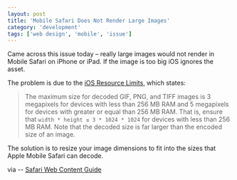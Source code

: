 ```yaml
---
layout: post
title: 'Mobile Safari Does Not Render Large Images'
category: 'development'
tags: ['web design', 'mobile', 'issue']
---
```


Came across this issue today – really large images would not render in Mobile Safari on iPhone or iPad. If the image is too big iOS ignores the asset.

The problem is due to the [iOS Resource Limits](https://developer.apple.com/library/safari/documentation/AppleApplications/Reference/SafariWebContent/CreatingContentforSafarioniPhone/CreatingContentforSafarioniPhone.html), which states:

> The maximum size for decoded GIF, PNG, and TIFF images is 3 megapixels for devices with less than 256 MB RAM and 5 megapixels for devices with greater or equal than 256 MB RAM.
That is, ensure that `width * height ≤ 3 * 1024 * 1024` for devices with less than 256 MB RAM. Note that the decoded size is far larger than the encoded size of an image.

The solution is to resize your image dimensions to fit into the sizes that Apple Mobile Safari can decode.

via -- 	[Safari Web Content Guide](https://developer.apple.com/library/safari/documentation/AppleApplications/Reference/SafariWebContent/CreatingContentforSafarioniPhone/CreatingContentforSafarioniPhone.html)